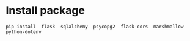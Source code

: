 # Install package
```
pip install  flask  sqlalchemy  psycopg2  flask-cors  marshmallow  python-dotenv
```
